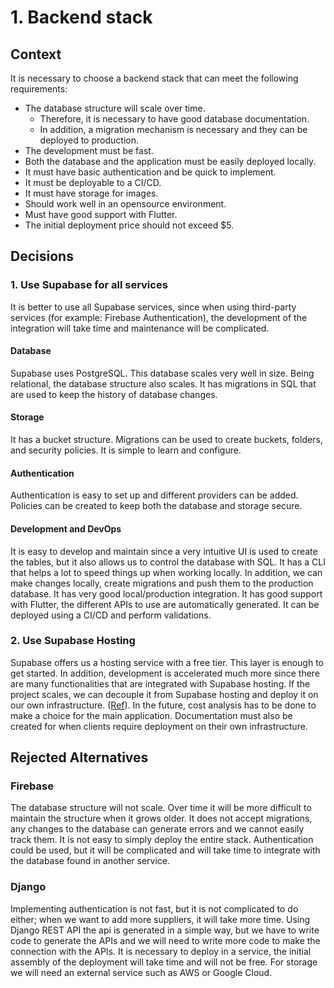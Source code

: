 # 1. Backend stack

## Context

It is necessary to choose a backend stack that can meet the following requirements:

- The database structure will scale over time.
    - Therefore, it is necessary to have good database documentation.
    - In addition, a migration mechanism is necessary and they can be deployed to production.
- The development must be fast.
- Both the database and the application must be easily deployed locally.
- It must have basic authentication and be quick to implement.
- It must be deployable to a CI/CD.
- It must have storage for images.
- Should work well in an opensource environment.
- Must have good support with Flutter.
- The initial deployment price should not exceed $5.

## Decisions

### 1. Use Supabase for all services

It is better to use all Supabase services, since when using third-party services (for example: Firebase Authentication), the development of the integration will take time and maintenance will be complicated.

#### Database

Supabase uses PostgreSQL. This database scales very well in size. Being relational, the database structure also scales. It has migrations in SQL that are used to keep the history of database changes.

#### Storage

It has a bucket structure. Migrations can be used to create buckets, folders, and security policies. It is simple to learn and configure.

#### Authentication

Authentication is easy to set up and different providers can be added. Policies can be created to keep both the database and storage secure.

#### Development and DevOps

It is easy to develop and maintain since a very intuitive UI is used to create the tables, but it also allows us to control the database with SQL. It has a CLI that helps a lot to speed things up when working locally. In addition, we can make changes locally, create migrations and push them to the production database. It has very good local/production integration. It has good support with Flutter, the different APIs to use are automatically generated. It can be deployed using a CI/CD and perform validations.

### 2. Use Supabase Hosting

Supabase offers us a hosting service with a free tier. This layer is enough to get started. In addition, development is accelerated much more since there are many functionalities that are integrated with Supabase hosting. If the project scales, we can decouple it from Supabase hosting and deploy it on our own infrastructure. ([Ref](https://docs.digitalocean.com/developer-center/hosting-supabase-on-digitalocean/)).
In the future, cost analysis has to be done to make a choice for the main application. Documentation must also be created for when clients require deployment on their own infrastructure.

## Rejected Alternatives

### Firebase

The database structure will not scale. Over time it will be more difficult to maintain the structure when it grows older. It does not accept migrations, any changes to the database can generate errors and we cannot easily track them. It is not easy to simply deploy the entire stack. Authentication could be used, but it will be complicated and will take time to integrate with the database found in another service.

### Django

Implementing authentication is not fast, but it is not complicated to do either; when we want to add more suppliers, it will take more time. Using Django REST API the api is generated in a simple way, but we have to write code to generate the APIs and we will need to write more code to make the connection with the APIs. It is necessary to deploy in a service, the initial assembly of the deployment will take time and will not be free. For storage we will need an external service such as AWS or Google Cloud.
